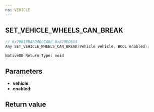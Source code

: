 ```yaml
---
ns: VEHICLE
---
```

## SET_VEHICLE_WHEELS_CAN_BREAK

```c
// 0x29B18B4FD460CA8F 0x829ED654
Any SET_VEHICLE_WHEELS_CAN_BREAK(Vehicle vehicle, BOOL enabled);
```

```
NativeDB Return Type: void
```

## Parameters
* **vehicle**: 
* **enabled**: 

## Return value
